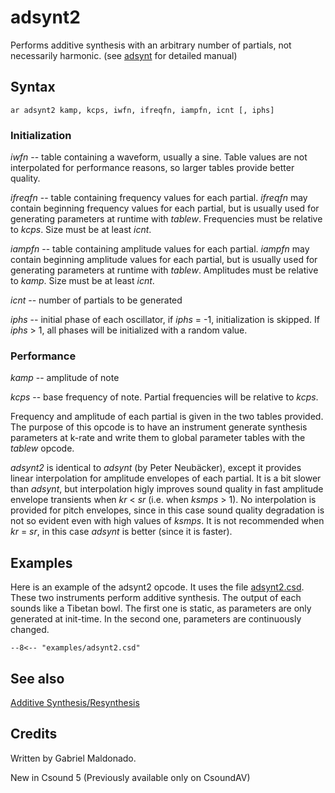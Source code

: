 <!--
id:adsynt2
category:Signal Generators:Additive Synthesis/Resynthesis
-->
# adsynt2
Performs additive synthesis with an arbitrary number of partials, not necessarily harmonic. (see [adsynt](../../opcodes/adsynt) for detailed manual)

## Syntax
``` csound-orc
ar adsynt2 kamp, kcps, iwfn, ifreqfn, iampfn, icnt [, iphs]
```

### Initialization

_iwfn_ -- table containing a waveform, usually a sine. Table values are not interpolated for performance reasons, so larger tables provide better quality.

_ifreqfn_ -- table containing frequency values for each partial. _ifreqfn_ may contain beginning frequency values for each partial, but is usually used for generating parameters at runtime with _tablew_. Frequencies must be relative to _kcps_. Size must be at least _icnt_.

_iampfn_ -- table containing amplitude values for each partial. _iampfn_ may contain beginning amplitude values for each partial, but is usually used for generating parameters at runtime with _tablew_. Amplitudes must be relative to _kamp_. Size must be at least _icnt_.

_icnt_ -- number of partials to be generated

_iphs_ -- initial phase of each oscillator, if _iphs_ = -1, initialization is skipped. If _iphs_ &gt; 1, all phases will be initialized with a random value.

### Performance

_kamp_ -- amplitude of note

_kcps_ -- base frequency of note. Partial frequencies will be relative to _kcps_.

Frequency and amplitude of each partial is given in the two tables provided. The purpose of this opcode is to have an instrument generate synthesis parameters at k-rate and write them to global parameter tables with the _tablew_ opcode.

_adsynt2_ is identical to _adsynt_ (by Peter Neubäcker), except it provides linear interpolation for amplitude envelopes of each partial. It is a bit slower than _adsynt_, but interpolation higly improves sound quality in fast amplitude envelope transients when _kr_ &lt; _sr_ (i.e. when _ksmps_ &gt; 1). No interpolation is provided for pitch envelopes, since in this case sound quality degradation is not so evident even with high values of _ksmps_. It is not recommended when _kr_ = _sr_, in this case _adsynt_ is better (since it is faster).

## Examples

Here is an example of the adsynt2 opcode. It uses the file [adsynt2.csd](../../examples/adsynt2.csd). These two instruments perform additive synthesis. The output of each sounds like a Tibetan bowl. The first one is static, as parameters are only generated at init-time. In the second one, parameters are continuously changed.

``` csound-orc title="Example of the adsynt2 opcode." linenums="1"
--8<-- "examples/adsynt2.csd"
```

## See also

[Additive Synthesis/Resynthesis](../../siggen/additive)

## Credits

Written by Gabriel Maldonado.

New in Csound 5 (Previously available only on CsoundAV)

